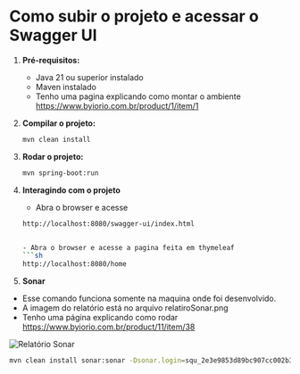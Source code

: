 # Como subir o projeto e acessar o Swagger UI

1. **Pré-requisitos:**
   - Java 21 ou superior instalado
   - Maven instalado
   - Tenho uma pagina explicando como montar o ambiente https://www.byiorio.com.br/product/1/item/1

2. **Compilar o projeto:**
   ```sh
   mvn clean install

3. **Rodar o projeto:**
   ```sh
   mvn spring-boot:run

4. **Interagindo com o projeto**
   - Abra o browser e acesse
   ```sh
   http://localhost:8080/swagger-ui/index.html


   - Abra o browser e acesse a pagina feita em thymeleaf
   ```sh
   http://localhost:8080/home
   
   
5. **Sonar**
  - Esse comando funciona somente na maquina onde foi desenvolvido. 
  - A imagem do relatório está no arquivo relatiroSonar.png
  - Tenho uma página explicando como rodar https://www.byiorio.com.br/product/11/item/38
  
  ![Relatório Sonar](https://github.com/lucasmi/meli/blob/main/relatorioSonar.png)

  ```sh
  mvn clean install sonar:sonar -Dsonar.login=squ_2e3e9853d89bc907cc002b333f6c7eabe9e67031 -Dsonar.host.url=http://localhost:9000